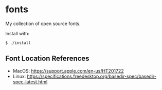 # fonts

My collection of open source fonts.

Install with:

```
$ ./install
```

## Font Location References

* MacOS: https://support.apple.com/en-us/HT201722
* Linux: https://specifications.freedesktop.org/basedir-spec/basedir-spec-latest.html
